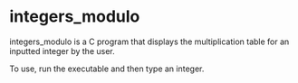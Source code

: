# integers_modulo

integers_modulo is a C program that displays the multiplication table for an inputted integer by the user.

To use, run the executable and then type an integer.


